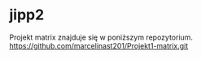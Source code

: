 # jipp2
Projekt matrix znajduje się w poniższym repozytorium.
https://github.com/marcelinast201/Projekt1-matrix.git
